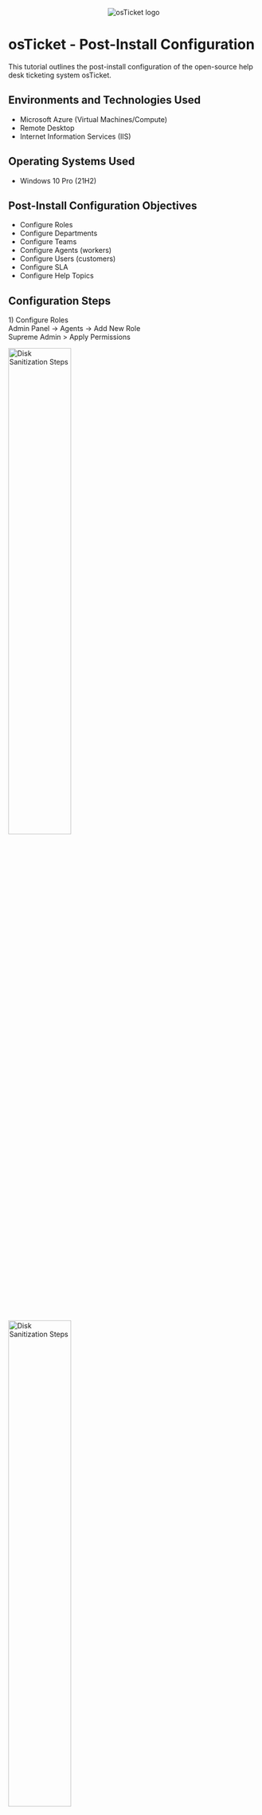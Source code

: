 <p align="center">
<img src="https://i.imgur.com/Clzj7Xs.png" alt="osTicket logo"/>
</p>

<h1>osTicket - Post-Install Configuration</h1>
This tutorial outlines the post-install configuration of the open-source help desk ticketing system osTicket.<br />

<h2>Environments and Technologies Used</h2>

- Microsoft Azure (Virtual Machines/Compute)
- Remote Desktop
- Internet Information Services (IIS)

<h2>Operating Systems Used </h2>

- Windows 10 Pro</b> (21H2)

<h2>Post-Install Configuration Objectives</h2>

- Configure Roles
- Configure Departments
- Configure Teams
- Configure Agents (workers)
- Configure Users (customers)
- Configure SLA
- Configure Help Topics

<h2>Configuration Steps</h2>

<p>
1) Configure Roles<br>
Admin Panel -> Agents -> Add New Role <br>
Supreme Admin > Apply Permissions
</p>
<p>
<img src="https://i.imgur.com/xGrbVKt.png" height="50%" width="50%" alt="Disk Sanitization Steps"/>
<img src="https://i.imgur.com/KDb4Z2i.png" height="50%" width="50%" alt="Disk Sanitization Steps"/>
</p>
<br />

<p>
2) Configure Departments<br>
Admin Panel -> Agents -> Add New Department<br>
- Add System Administrators<br>
</p>
<p>
<img src="https://i.imgur.com/NtoG6a3.png" height="70%" width="70%" alt="Disk Sanitization Steps"/><br>
<img src="https://imgur.com/yCuLEBl.png" height="40%" width="40%" alt="Disk Sanitization Steps"/>
</p>
<br />

<p>
3) Configure Teams<br>
Admin Panel -> Agents -> Teams<br>
Level I Support<br>
-Add Level II Support<br>
-Add Members (Employees)
</p>
<p>
<img src="https://i.imgur.com/6Psc8qK.png" height="70%" width="70%" alt="Disk Sanitization Steps"/>
<img src="https://i.imgur.com/tE7obLj.png" height="50%" width="50%" alt="Disk Sanitization Steps"/>
</p>
<br />

<p>
4) Allow anyone to create tickets<br>
Admin Panel -> Settings -> User Settings<br>
Registration Required: Require registration and login to create tickets<br>
</p>
<p>
<img src="https://i.imgur.com/hfSWK8m.png" height="50%" width="50%" alt="Disk Sanitization Steps"/>
</p>
<br />

<p>
5) Configure Agents (workers) <br>
Admin Panel -> Agents -> Add New Agent<br>
-Configure each agents access and permission<br>
</p>
<p>
<img src="https://i.imgur.com/S6k3Axi.png" height="50%" width="50%" alt="Disk Sanitization Steps"/>
</p>
<br />

<p>
6) Configure Users (customers) <br>
Agent Panel -> Users -> Add User (Employees)
</p>
<p>
<img src="https://i.imgur.com/Cnm6nj3.png" height="50%" width="50%" alt="Disk Sanitization Steps"/>
</p>
<br />

<p>
7) Configure SLA (Service Level Agreements) *How fast a ticket should be answered<br>
Admin Panel -> Manage -> SLA <br>
*Sev-A (1 hour, 24/7) <br>
*Sev-B (4 hours, 24/7) <br>
*Sev-C (8 hours, business hours) <br>
</p>
<p>
<img src="https://i.imgur.com/j726jUo.png" height="50%" width="50%" alt="Disk Sanitization Steps"/>
<img src="https://i.imgur.com/l27dtfq.png" height="50%" width="50%" alt="Disk Sanitization Steps"/>
</p>
<br />

<p>
8) Configure Help Topics<br>
Admin Panel -> Manage -> Help Topics<br>
Add the following:<br>
-Business Critical Outage<br>
-Personal Computer Issues<br>
-Equipment Request<br>
-Password Reset<br>
</p>
<p>
<img src="https://i.imgur.com/ey8fmWe.png" height="50%" width="50%" alt="Disk Sanitization Steps"/>
</p>
<br />
